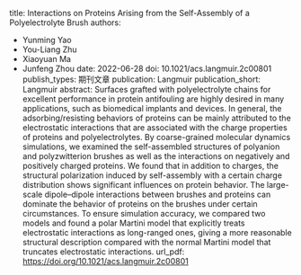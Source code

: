 title: Interactions on Proteins Arising from the Self-Assembly of a Polyelectrolyte Brush
authors:
- Yunming Yao
- You-Liang Zhu
- Xiaoyuan Ma
- Junfeng Zhou
date: 2022-06-28
doi: 10.1021/acs.langmuir.2c00801
publish_types: 期刊文章
publication: Langmuir
publication_short: Langmuir
abstract: Surfaces grafted with polyelectrolyte chains for excellent  performance in protein antifouling are highly desired in many  applications, such as biomedical implants and devices. In general, the  adsorbing/resisting behaviors of proteins can be mainly attributed to  the electrostatic interactions that are associated with the charge  properties of proteins and polyelectrolytes. By coarse-grained molecular  dynamics simulations, we examined the self-assembled structures of  polyanion and polyzwitterion brushes as well as the interactions on  negatively and positively charged proteins. We found that in addition to  charges, the structural polarization induced by self-assembly with a  certain charge distribution shows significant influences on protein  behavior. The large-scale dipole–dipole interactions between brushes and  proteins can dominate the behavior of proteins on the brushes under  certain circumstances. To ensure simulation accuracy, we compared two  models and found a polar Martini model that explicitly treats  electrostatic interactions as long-ranged ones, giving a more reasonable  structural description compared with the normal Martini model that  truncates electrostatic interactions.
url_pdf: https://doi.org/10.1021/acs.langmuir.2c00801
